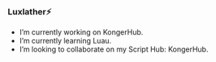 ### Luxlather⚡

-  I’m currently working on KongerHub.
- I’m currently learning Luau.
- I’m looking to collaborate on my Script Hub: KongerHub.
